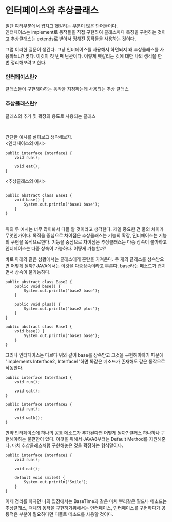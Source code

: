 # 인터페이스와 추상클래스

일단 여러부분에서 겹치고 헷갈리는 부분이 많은 단어들이다. <br/>
인터페이스는 implement로 동작들을 직접 구현하여 클래스마다 특징을 구현하는 것이고
추상클래스는 extends로 받아서 정해진 동작들을 사용하는 것이다. <br/>

그럼 이러한 질문이 생긴다. 그냥 인터페이스를 사용해서 하면되지 왜 추상클래스를 사용하느냐?
맞다. 이것이 첫 번째 난관이다. 이렇게 헷갈리는 것에 대한 나의 생각을 한 번 정리해보려고 한다.


### 인터페이스란?
클래스들이 구현해야하는 동작을 지정하는데 사용되는 추상 클래스
### 추상클래스란?
클래스의 추가 및 확장의 용도로 사용되는 클래스

<br/>


간단한 예시를 살펴보고 생각해보자.
<br/>
<인터페이스의 예시>
```
public interface Interface1 {
    void run();

    void eat();
}
```
<추상클래스의 예시>
```

public abstract class Base1 {
    void base() {
        System.out.println("base1 base");
    }
}
```

<br/>
위의 두 예시는 너무 많이봐서 다들 알 것이라고 생각한다. 제일 중요한 건 둘의 차이가 무엇인가이다.
목적을 중심으로 차이점은 추상클래스는 기능의 확장, 인터페이스는 기능의 구현을 목적으로한다.
기능을 중심으로 차이점은 추상클래스는 다중 상속이 불가하고 인터페이스는 다중 상속이 가능하다. 어떻게 가능할까?

<br/>

바로 아래와 같은 상황에서는 클래스에게 혼란을 가져온다. 두 개의 클래스를 상속받으면 어떻게 될까? JAVA에서는 이것을 다중상속이라고 부른다. base라는 메소드가 겹치면서 상속이 불가능하다.
```
public abstract class Base2 {
    public void base() {
        System.out.println("base2 base");
    }

    public void plus() {
        System.out.println("base2 plus");
    }
}

public abstract class Base1 {
    void base() {
        System.out.println("base1 base");
    }
}
```

그러나 인터페이스는 다르다 위와 같이 base를 상속받고 그것을 구현해야하기 때문에  "implements Interface2, Interface1"하면 똑같은 메소드가 존재해도 같은 동작으로 작동한다.

```
public interface Interface1 {
    void run();

    void eat();
}

public interface Interface2 {
    void run();

    void walk();
}
```


만약 인터페이스에 하나의 공통 메소드가 추가된다면 어떻게 될까? 클래스 하나하나 구현해야하는 불편함이 있다.
이것을 위해서 JAVA8부터는 Default Method를 지원해준다. 마치 추상클래스처럼 구현해놓은 것을 확장하는 형식말이다.

```
public interface Interface1 {
    void run();

    void eat();
    
    default void smile() {
        System.out.println("Smile");
    }
}
```

이제 정리를 하자면 나의 입장에서는 BaseTime과 같은 마치 뿌리같은 필드나 메소드는 추상클래스, 객체의 동작을 구현하기위해서는 인터페이스, 인터페이스를 구현하다가 공통적은 부분이 필요하다면 디폴트 메소드를 사용할 것이다.